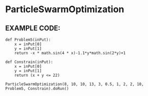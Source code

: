 # ParticleSwarmOptimization
## EXAMPLE CODE:
```pythin
def Problem5(inPut):
    x = inPut[0]
    y = inPut[1]
    return -x * math.sin(4 * x)-1.1*y*math.sin(2*y)+1

def Constrain(inPut):
    x = inPut[0]
    y = inPut[1]
    return (x + y <= 22)

ParticleSwarmOptimization(8, 10, 10, 13, 3, 0.5, 1, 2, 2, 10, Problem5, Constrain).doRun()
```
